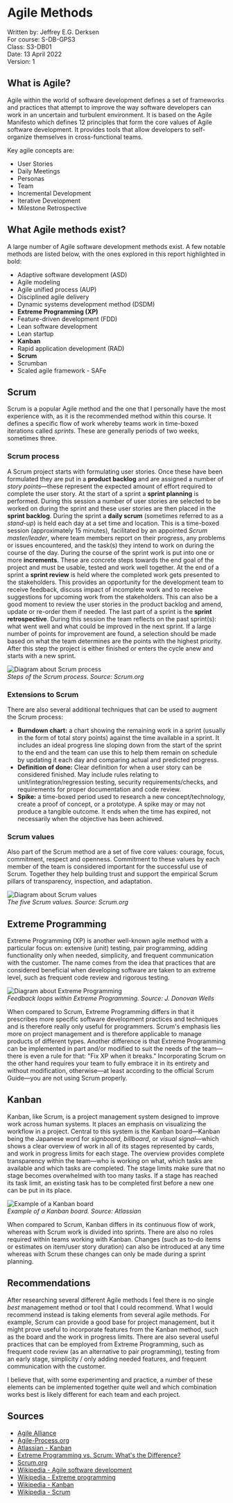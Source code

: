 # Agile Methods

Written by: Jeffrey E.G. Derksen  
For course: S-DB-GPS3  
Class: S3-DB01  
Date: 13 April 2022  
Version: 1  

## What is Agile?

Agile within the world of software development defines a set of frameworks and practices that attempt to improve the way software developers can work in an uncertain and turbulent environment. It is based on the Agile Manifesto which defines 12 principles that form the core values of Agile software development. It provides tools that allow developers to self-organize themselves in cross-functional teams.

Key agile concepts are:

- User Stories
- Daily Meetings
- Personas
- Team
- Incremental Development
- Iterative Development
- Milestone Retrospective

## What Agile methods exist?

A large number of Agile software development methods exist. A few notable methods are listed below, with the ones explored in this report highlighted in bold:

- Adaptive software development (ASD)
- Agile modeling
- Agile unified process (AUP)
- Disciplined agile delivery
- Dynamic systems development method (DSDM)
- **Extreme Programming (XP)**
- Feature-driven development (FDD)
- Lean software development
- Lean startup
- **Kanban**
- Rapid application development (RAD)
- **Scrum**
- Scrumban
- Scaled agile framework - SAFe

## Scrum

Scrum is a popular Agile method and the one that I personally have the most experience with, as it is the recommended method within this course. It defines a specific flow of work whereby teams work in time-boxed iterations called *sprints*. These are generally periods of two weeks, sometimes three.

### Scrum process

A Scrum project starts with formulating user stories. Once these have been formulated they are put in a **product backlog** and are assigned a number of *story points*—these represent the expected amount of effort required to complete the user story. At the start of a sprint a **sprint planning** is performed. During this session a number of user stories are selected to be worked on during the sprint and these user stories are then placed in the **sprint backlog**. During the sprint a **daily scrum** (sometimes referred to as a *stand-up*) is held each day at a set time and location. This is a time-boxed session (approximately 15 minutes), facilitated by an appointed *Scrum master/leader*, where team members report on their progress, any problems or issues encountered, and the task(s) they intend to work on during the course of the day. During the course of the sprint work is put into one or more **increments**. These are concrete steps towards the end goal of the project and must be usable, tested and work well together. At the end of a sprint a **sprint review** is held where the completed work gets presented to the stakeholders. This provides an opportunity for the development team to receive feedback, discuss impact of incomplete work and to receive suggestions for upcoming work from the stakeholders. This can also be a good moment to review the user stories in the product backlog and amend, update or re-order them if needed. The last part of a sprint is the **sprint retrospective**. During this session the team reflects on the past sprint(s): what went well and what could be improved in the next sprint. If a large number of points for improvement are found, a selection should be made based on what the team determines are the points with the highest priority. After this step the project is either finished or enters the cycle anew and starts with a new sprint.

![Diagram about Scrum process](../images/scrum_process.png)  
*Steps of the Scrum process. Source: Scrum.org*

### Extensions to Scrum

There are also several additional techniques that can be used to augment the Scrum process:

- **Burndown chart:** a chart showing the remaining work in a sprint (usually in the form of total story points) against the time available in a sprint. It includes an ideal progress line sloping down from the start of the sprint to the end and the team can use this to help them remain on schedule by updating it each day and comparing actual and predicted progress.
- **Definition of done:** Clear definition for when a user story can be considered finished. May include rules relating to unit/integration/regression testing, security requirements/checks, and requirements for proper documentation and code review.
- **Spike:** a time-boxed period used to research a new concept/technology, create a proof of concept, or a prototype. A spike may or may not produce a tangible outcome. It ends when the time has expired, not necessarily when the objective has been achieved.

### Scrum values

Also part of the Scrum method are a set of five core values: courage, focus, commitment, respect and openness. Commitment to these values by each member of the team is considered important for the successful use of Scrum. Together they help building trust and support the empirical Scrum pillars of transparency, inspection, and adaptation.

![Diagram about Scrum values](../images/scrum_values.png)  
*The five Scrum values. Source: Scrum.org*

## Extreme Programming

Extreme Programming (XP) is another well-known agile method with a particular focus on: extensive (unit) testing, pair programming, adding functionality only when needed, simplicity, and frequent communication with the customer. The name comes from the idea that practices that are considered beneficial when developing software are taken to an extreme level, such as frequent code review and rigorous testing.

![Diagram about Extreme Programming](../images/XP-feedback.gif)  
*Feedback loops within Extreme Programming. Source: J. Donovan Wells*

When compared to Scrum, Extreme Programming differs in that it prescribes more specific software development practices and techniques and is therefore really only useful for programmers. Scrum's emphasis lies more on project management and is therefore applicable to manage products of different types. Another difference is that Extreme Programming can be implemented in part and/or modified to suit the needs of the team—there is even a rule for that: "Fix XP when it breaks." Incorporating Scrum on the other hand requires your team to fully embrace it in its entirety and without modification, otherwise—at least according to the official Scrum Guide—you are not using Scrum properly.

## Kanban

Kanban, like Scrum, is a project management system designed to improve work across human systems. It places an emphasis on visualizing the workflow in a project. Central to this system is the Kanban board—Kanban being the Japanese word for *signboard*, *billboard*, or *visual signal*—which shows a clear overview of work in all of its stages represented by cards, and work in progress limits for each stage. The overview provides complete transparency within the team—who is working on what, which tasks are available and which tasks are completed. The stage limits make sure that no stage becomes overwhelmed with too many tasks. If a stage has reached its task limit, an existing task has to be completed first before a new one can be put in its place.

![Example of a Kanban board](../images/agile_kanban_board.png)  
*Example of a Kanban board. Source: Atlassian*

When compared to Scrum, Kanban differs in its continuous flow of work, whereas with Scrum work is divided into sprints. There are also no roles required within teams working with Kanban. Changes (such as to-do items or estimates on item/user story duration) can also be introduced at any time whereas with Scrum these changes can only be made during a sprint planning.

## Recommendations

After researching several different Agile methods I feel there is no single *best* management method or tool that I could recommend. What I would recommend instead is taking elements from several agile methods. For example, Scrum can provide a good base for project management, but it might prove useful to incorporate features from the Kanban method, such as the board and the work in progress limits. There are also several useful practices that can be employed from Extreme Programming, such as frequent code review (as an alternative to pair programming), testing from an early stage, simplicity / only adding needed features, and frequent communication with the customer.

I believe that, with some experimenting and practice, a number of these elements can be implemented together quite well and which combination works best is likely different for each team and each project.

## Sources

- [Agile Alliance](https://www.agilealliance.org)
- [Agile-Process.org](http://www.agile-process.org)
- [Atlassian - Kanban](https://www.atlassian.com/agile/kanban)
- [Extreme Programming vs. Scrum: What's the Difference?](https://www.coscreen.co/blog/extreme-programming-vs-scrum-difference)
- [Scrum.org](https://www.scrum.org)
- [Wikipedia - Agile software development](https://en.wikipedia.org/wiki/Agile_software_development)
- [Wikipedia - Extreme programming](https://en.wikipedia.org/wiki/Extreme_programming)
- [Wikipedia - Kanban](https://en.wikipedia.org/wiki/Kanban_(development))
- [Wikipedia - Scrum](https://en.wikipedia.org/wiki/Scrum_(software_development))
